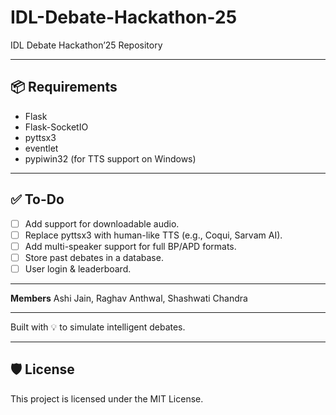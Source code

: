 # IDL-Debate-Hackathon-25
IDL Debate Hackathon’25 Repository

---

## 📦 Requirements

- Flask  
- Flask-SocketIO  
- pyttsx3  
- eventlet  
- pypiwin32 (for TTS support on Windows)

---

## ✅ To-Do

- [ ] Add support for downloadable audio.
- [ ] Replace pyttsx3 with human-like TTS (e.g., Coqui, Sarvam AI).
- [ ] Add multi-speaker support for full BP/APD formats.
- [ ] Store past debates in a database.
- [ ] User login & leaderboard.

---

**Members**
Ashi Jain, Raghav Anthwal, Shashwati Chandra

---
Built with 💡 to simulate intelligent debates.

---

## 🛡 License

This project is licensed under the MIT License.
